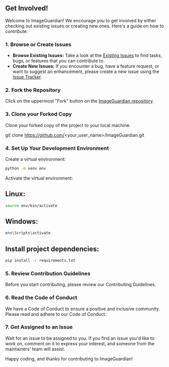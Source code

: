 ## Get Involved!

Welcome to ImageGuardian! We encourage you to get involved by either checking out existing issues or creating new ones. Here's a guide on how to contribute:

### 1. Browse or Create Issues

- **Browse Existing Issues:** Take a look at the [Existing Issues](https://github.com/Rupak09/ImageGuardian/issues) to find tasks, bugs, or features that you can contribute to.
- **Create New Issues:** If you encounter a bug, have a feature request, or want to suggest an enhancement, please create a new issue using the [Issue Tracker](https://github.com/Rupak09/ImageGuardian/issues).

### 2. Fork the Repository

Click on the uppermost "Fork" button on the [ImageGuardian repository](https://github.com/Rupak09/ImageGuardian.git).

### 3. Clone your Forked Copy

Clone your forked copy of the project to your local machine.


git clone https://github.com/<your_user_name>/ImageGuardian.git

### 4. Set Up Your Development Environment
Create a virtual environment:

```bash
python -m venv env
```
Activate the virtual environment:

## Linux:

  ```bash
source env/bin/activate
```
## Windows:
```bash
env\Scripts\activate
```

## Install project dependencies:
```bash  
pip install -r requirements.txt
```

### 5. Review Contribution Guidelines
Before you start contributing, please review our Contributing Guidelines.

### 6. Read the Code of Conduct
We have a Code of Conduct to ensure a positive and inclusive community. Please read and adhere to our Code of Conduct.

### 7. Get Assigned to an Issue
Wait for an issue to be assigned to you. If you find an issue you'd like to work on, comment on it to express your interest, and someone from the maintainers' team will assist.

Happy coding, and thanks for contributing to ImageGuardian!

